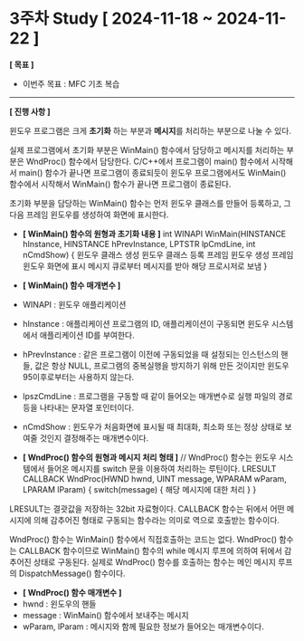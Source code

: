 # 3주차 Study [ 2024-11-18 ~ 2024-11-22 ]

**[ 목표 ]**
- 이번주 목표 : MFC 기초 복습
-----

**[ 진행 사항 ]**

윈도우 프로그램은 크게 **초기화** 하는 부분과 **메시지**를 처리하는 부분으로 나눌 수 있다.

실제 프로그램에서 초기화 부분은 WinMain() 함수에서 담당하고 메시지를 처리하는 부분은 WndProc() 함수에서 담당한다.
C/C++에서 프로그램이 main() 함수에서 시작해서 main() 함수가 끝나면 프로그램이 종료되듯이 윈도우 프로그램에서도 WinMain() 함수에서 시작해서 WinMain() 함수가 끝나면 프로그램이 종료된다.

초기화 부분을 담당하는 WinMain() 함수는 먼저 윈도우 클래스를 만들어 등록하고, 그 다음 프레임 윈도우를 생성하여 화면에 표시한다.

- **[ WinMain() 함수의 원형과 초기화 내용 ]**
int WINAPI WinMain(HINSTANCE hInstance, HINSTANCE hPrevInstance, LPTSTR lpCmdLine, int nCmdShow)
{
윈도우 클래스 생성
윈도우 클래스 등록
프레임 윈도우 생성
프레임 윈도우 화면에 표시
메시지 큐로부터 메시지를 받아 해당 프로시저로 보냄
}

- **[ WinMain() 함수 매개변수 ]**
- WINAPI : 윈도우 애플리케이션
- hInstance : 애플리케이션 프로그램의 ID, 애플리케이션이 구동되면 윈도우 시스템에서 애플리케이션 ID를 부여한다.
- hPrevInstance : 같은 프로그램이 이전에 구동되었을 때 설정되는 인스턴스의 핸들, 값은 항상 NULL, 프로그램의 중복실행을 방지하기 위해 만든 것이지만 윈도우 95이후로부터는 사용하지 않는다.
- lpszCmdLine : 프로그램을 구동할 때 같이 들어오는 매개변수로 실행 파일의 경로 등을 나타내는 문자열 포인터이다.
- nCmdShow : 윈도우가 처음화면에 표시될 때 최대화, 최소화 또는 정상 상태로 보여줄 것인지 결정해주는 매개변수이다.

- **[ WndProc() 함수의 원형과 메시지 처리 형태 ]** // WndProc() 함수는 윈도우 시스템에서 들어온 메시지를 switch 문을 이용하여 처리하는 루틴이다.
LRESULT CALLBACK WndProc(HWND hwnd, UINT message, WPARAM wParam, LPARAM lParam)
{
switch(message)
{
해당 메시지에 대한 처리
}
}

LRESULT는 결괏값을 저장하는 32bit 자료형이다.
CALLBACK 함수는 뒤에서 어떤 메시지에 의해 감추어진 형태로 구동되는 함수라는 의미로 역으로 호출받는 함수이다.

WndProc() 함수는 WinMain() 함수에서 직접호출하는 코드는 없다.
WndProc() 함수는 CALLBACK 함수이므로 WinMain() 함수의 while 메시지 루프에 의하여 뒤에서 감추어진 상태로 구동된다.
실제로 WndProc() 함수를 호출하는 함수는 메인 메시지 루프의 DispatchMessage() 함수이다.

- **[ WndProc() 함수 매개변수 ]**
- hwnd : 윈도우의 핸들
- message : WinMain() 함수에서 보내주는 메시지
- wParam, lParam : 메시지와 함께 필요한 정보가 들어오는 매개변수이다.
